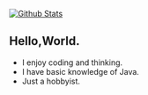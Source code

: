 [![Github Stats](https://readme-stats-seven-flax.vercel.app/api?username=LogLInk1K&show_icons=true&count_private=true)](https://github.com/LogLInk1K)

## Hello,World.

- I enjoy coding and thinking.
- I have basic knowledge of Java.
- Just a hobbyist.
